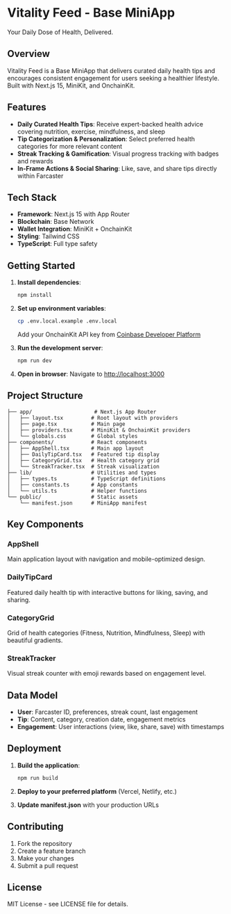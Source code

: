 # Vitality Feed - Base MiniApp

Your Daily Dose of Health, Delivered.

## Overview

Vitality Feed is a Base MiniApp that delivers curated daily health tips and encourages consistent engagement for users seeking a healthier lifestyle. Built with Next.js 15, MiniKit, and OnchainKit.

## Features

- **Daily Curated Health Tips**: Receive expert-backed health advice covering nutrition, exercise, mindfulness, and sleep
- **Tip Categorization & Personalization**: Select preferred health categories for more relevant content
- **Streak Tracking & Gamification**: Visual progress tracking with badges and rewards
- **In-Frame Actions & Social Sharing**: Like, save, and share tips directly within Farcaster

## Tech Stack

- **Framework**: Next.js 15 with App Router
- **Blockchain**: Base Network
- **Wallet Integration**: MiniKit + OnchainKit
- **Styling**: Tailwind CSS
- **TypeScript**: Full type safety

## Getting Started

1. **Install dependencies**:
   ```bash
   npm install
   ```

2. **Set up environment variables**:
   ```bash
   cp .env.local.example .env.local
   ```
   Add your OnchainKit API key from [Coinbase Developer Platform](https://portal.cdp.coinbase.com/)

3. **Run the development server**:
   ```bash
   npm run dev
   ```

4. **Open in browser**:
   Navigate to [http://localhost:3000](http://localhost:3000)

## Project Structure

```
├── app/                    # Next.js App Router
│   ├── layout.tsx         # Root layout with providers
│   ├── page.tsx           # Main page
│   ├── providers.tsx      # MiniKit & OnchainKit providers
│   └── globals.css        # Global styles
├── components/            # React components
│   ├── AppShell.tsx       # Main app layout
│   ├── DailyTipCard.tsx   # Featured tip display
│   ├── CategoryGrid.tsx   # Health category grid
│   └── StreakTracker.tsx  # Streak visualization
├── lib/                   # Utilities and types
│   ├── types.ts           # TypeScript definitions
│   ├── constants.ts       # App constants
│   └── utils.ts           # Helper functions
└── public/                # Static assets
    └── manifest.json      # MiniApp manifest
```

## Key Components

### AppShell
Main application layout with navigation and mobile-optimized design.

### DailyTipCard
Featured daily health tip with interactive buttons for liking, saving, and sharing.

### CategoryGrid
Grid of health categories (Fitness, Nutrition, Mindfulness, Sleep) with beautiful gradients.

### StreakTracker
Visual streak counter with emoji rewards based on engagement level.

## Data Model

- **User**: Farcaster ID, preferences, streak count, last engagement
- **Tip**: Content, category, creation date, engagement metrics
- **Engagement**: User interactions (view, like, share, save) with timestamps

## Deployment

1. **Build the application**:
   ```bash
   npm run build
   ```

2. **Deploy to your preferred platform** (Vercel, Netlify, etc.)

3. **Update manifest.json** with your production URLs

## Contributing

1. Fork the repository
2. Create a feature branch
3. Make your changes
4. Submit a pull request

## License

MIT License - see LICENSE file for details.
